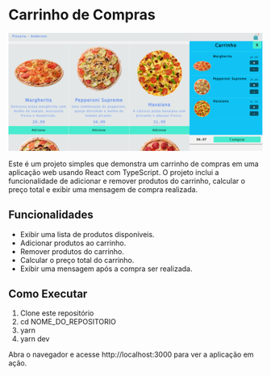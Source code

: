 # Carrinho de Compras

![layout2](/public/layout2.png)

Este é um projeto simples que demonstra um carrinho de compras em uma aplicação web usando React com TypeScript. O projeto inclui a funcionalidade de adicionar e remover produtos do carrinho, calcular o preço total e exibir uma mensagem de compra realizada.

## Funcionalidades

- Exibir uma lista de produtos disponíveis.
- Adicionar produtos ao carrinho.
- Remover produtos do carrinho.
- Calcular o preço total do carrinho.
- Exibir uma mensagem após a compra ser realizada.

## Como Executar

1. Clone este repositório
2. cd NOME_DO_REPOSITORIO
3. yarn
4. yarn dev

Abra o navegador e acesse http://localhost:3000 para ver a aplicação em ação.
